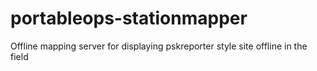 # portableops-stationmapper
Offline mapping server for displaying pskreporter style site offline in the field
